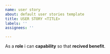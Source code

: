 ```yaml
---
name: user story
about: default user stories template
title: USER STORY <TITLE>
labels: ''
assignees: ''

---
```


As a **role** i can **capability** so that **recived benefit**.
